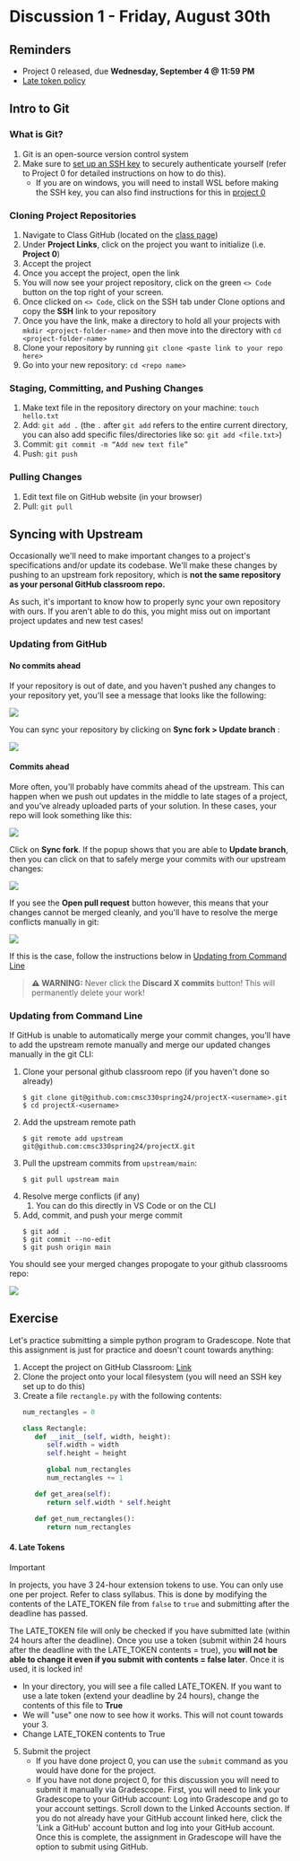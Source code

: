 # Discussion 1 - Friday, August 30th

## Reminders

- Project 0 released, due **Wednesday, September 4 @ 11:59 PM**
- [Late token policy](#4-late-tokens)

## Intro to Git

### What is Git?

1. Git is an open-source version control system
2. Make sure to [set up an SSH key](https://github.com/cmsc330spring24/cmsc330spring24/blob/main/projects/project0.md#set-up-ssh-authentication) to securely authenticate yourself (refer to Project 0 for detailed instructions on how to do this).
   - If you are on windows, you will need to install WSL before making the SSH key, you can also find instructions for this in [project 0](https://github.com/cmsc330spring24/cmsc330spring24/blob/main/projects/project0.md#windows)

### Cloning Project Repositories

1. Navigate to Class GitHub (located on the [class page](https://bakalian.cs.umd.edu/330))
2. Under **Project Links**, click on the project you want to initialize (i.e. **Project 0**)
3. Accept the project
4. Once you accept the project, open the link
5. You will now see your project repository, click on the green `<> Code` button on the top right of your screen.
6. Once clicked on `<> Code`, click on the SSH tab under Clone options and copy the **SSH** link to your repository
7. Once you have the link, make a directory to hold all your projects with `mkdir <project-folder-name>` and then move into the directory with `cd <project-folder-name>`
8. Clone your repository by running `git clone <paste link to your repo here>`
9. Go into your new repository: `cd <repo name>`

### Staging, Committing, and Pushing Changes

1. Make text file in the repository directory on your machine: `touch hello.txt`
2. Add: `git add .` (the `.` after `git add` refers to the entire current directory, you can also add specific files/directories like so: `git add <file.txt>`)
3. Commit: `git commit -m “Add new text file”`
4. Push: `git push`


### Pulling Changes

1. Edit text file on GitHub website (in your browser)
2. Pull: `git pull`

## Syncing with Upstream

Occasionally we'll need to make important changes to a project's specifications and/or update its codebase. We'll make these changes by pushing to an upstream fork repository, which is **not the same repository as your personal GitHub classroom repo.**

As such, it's important to know how to properly sync your own repository with ours. If you aren't able to do this, you might miss out on important project updates and new test cases!

### Updating from GitHub

#### No commits ahead

If your repository is out of date, and you haven't pushed any changes to your repository yet, you'll see a message that looks like the following:

![](./imgs/1.png)

You can sync your repository by clicking on **Sync fork > Update branch** :

![](./imgs/2.png)

#### Commits ahead

More often, you'll probably have commits ahead of the upstream. This can happen when we push out updates in the middle to late stages of a project, and you've already uploaded parts of your solution. In these cases, your repo will look something like this:

![](./imgs/3.png)

Click on **Sync fork**. If the popup shows that you are able to **Update branch**, then you can click on that to safely merge your commits with our upstream changes:

![](./imgs/4.png)

If you see the **Open pull request** button however, this means that your changes cannot be merged cleanly, and you'll have to resolve the merge conflicts manually in git:

![](./imgs/5.png)

If this is the case, follow the instructions below in [Updating from Command Line](#updating-from-command-line)

> **⚠️ WARNING:** Never click the **Discard X commits** button! This will permanently delete your work!

### Updating from Command Line

If GitHub is unable to automatically merge your commit changes, you'll have to add the upstream remote manually and merge our updated changes manually in the git CLI:

1. Clone your personal github classroom repo (if you haven't done so already)
   ```shell
   $ git clone git@github.com:cmsc330spring24/projectX-<username>.git
   $ cd projectX-<username>
   ```
2. Add the upstream remote path
   ```shell
   $ git remote add upstream git@github.com:cmsc330spring24/projectX.git
   ```
3. Pull the upstream commits from `upstream/main`:
   ```shell
   $ git pull upstream main
   ```
4. Resolve merge conflicts (if any)
   1. You can do this directly in VS Code or on the CLI
5. Add, commit, and push your merge commit
   ```shell
   $ git add .
   $ git commit --no-edit
   $ git push origin main
   ```

You should see your merged changes propogate to your github classrooms repo:

![](./imgs/6.png) 

## Exercise 

Let's practice submitting a simple python program to Gradescope. Note that this assignment is just for practice and doesn't count towards anything:

1. Accept the project on GitHub Classroom: [Link](https://classroom.github.com/a/p0ncbYYv)
2. Clone the project onto your local filesystem (you will need an SSH key set up to do this)
3. Create a file `rectangle.py` with the following contents:
   ```python
   num_rectangles = 0

   class Rectangle:
      def __init__(self, width, height):
         self.width = width
         self.height = height

         global num_rectangles
         num_rectangles += 1

      def get_area(self):
         return self.width * self.height

      def get_num_rectangles():
         return num_rectangles
   ```
#### 4. Late Tokens
>[!IMPORTANT]
> In projects, you have 3 24-hour extension tokens to use. You can only use one per project. Refer to class syllabus. This is done by modifying the contents of the LATE_TOKEN file from `false` to `true` and submitting after the deadline has passed.
>
> The LATE_TOKEN file will only be checked if you have submitted late (within 24 hours after the deadline).
> Once you use a token (submit within 24 hours after the deadline with the LATE_TOKEN contents = true), you **will not be able to change it even if you submit with contents = false later**. Once it is used, it is locked in!
   - In your directory, you will see a file called LATE_TOKEN. If you want to use a late token (extend your deadline by 24 hours), change the contents of this file to **True**
   - We will "use" one now to see how it works. This will not count towards your 3.
   - Change LATE_TOKEN contents to True
5. Submit the project
     - If you have done project 0, you can use the `submit` command as you would have done for the project.
     - If you have not done project 0, for this discussion you will need to submit it manually via Gradescope. First, you will need to link your Gradescope to your GitHub account: Log into Gradescope and go to your account settings. Scroll down to the Linked Accounts section. If you do not already have your GitHub account linked here, click the 'Link a GitHub' account button and log into your GitHub account. Once this is complete, the assignment in Gradescope will have the option to submit using GitHub.
